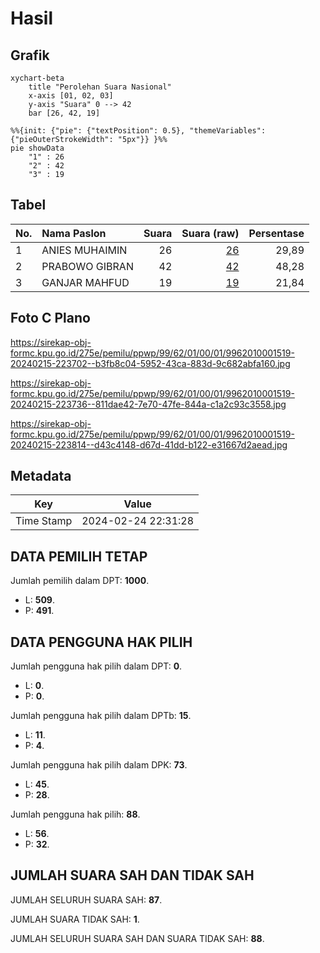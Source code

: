 # Hasil

## Grafik

```mermaid
xychart-beta
    title "Perolehan Suara Nasional"
    x-axis [01, 02, 03]
    y-axis "Suara" 0 --> 42
    bar [26, 42, 19]
```

```mermaid
%%{init: {"pie": {"textPosition": 0.5}, "themeVariables": {"pieOuterStrokeWidth": "5px"}} }%%
pie showData
    "1" : 26
    "2" : 42
    "3" : 19
```

## Tabel

| No. | Nama Paslon    | Suara | Suara (raw) | Persentase |
|:--- |:-------------- | -----:| -----------:| ----------:|
| 1   | ANIES MUHAIMIN | 26    | [26][p-1]   | 29,89      |
| 2   | PRABOWO GIBRAN | 42    | [42][p-2]   | 48,28      |
| 3   | GANJAR MAHFUD  | 19    | [19][p-3]   | 21,84      |


[p-1]: https://github.com/gigit-pemilu/pemilu-2024/blob/main/pilpres/hitung-suara/sub/99-luar-negeri/sub/62-kuala-lumpur-malaysia/sub/01-kuala-lumpur-malaysia/sub/0001-kuala-lumpur-malaysia/sub/519-tps-206/sub/paslon-1.txt
[p-2]: https://github.com/gigit-pemilu/pemilu-2024/blob/main/pilpres/hitung-suara/sub/99-luar-negeri/sub/62-kuala-lumpur-malaysia/sub/01-kuala-lumpur-malaysia/sub/0001-kuala-lumpur-malaysia/sub/519-tps-206/sub/paslon-2.txt
[p-3]: https://github.com/gigit-pemilu/pemilu-2024/blob/main/pilpres/hitung-suara/sub/99-luar-negeri/sub/62-kuala-lumpur-malaysia/sub/01-kuala-lumpur-malaysia/sub/0001-kuala-lumpur-malaysia/sub/519-tps-206/sub/paslon-3.txt

## Foto C Plano

https://sirekap-obj-formc.kpu.go.id/275e/pemilu/ppwp/99/62/01/00/01/9962010001519-20240215-223702--b3fb8c04-5952-43ca-883d-9c682abfa160.jpg

https://sirekap-obj-formc.kpu.go.id/275e/pemilu/ppwp/99/62/01/00/01/9962010001519-20240215-223736--811dae42-7e70-47fe-844a-c1a2c93c3558.jpg

https://sirekap-obj-formc.kpu.go.id/275e/pemilu/ppwp/99/62/01/00/01/9962010001519-20240215-223814--d43c4148-d67d-41dd-b122-e31667d2aead.jpg


## Metadata

| Key        | Value               |
| ---------- | ------------------- |
| Time Stamp | 2024-02-24 22:31:28 |


## DATA PEMILIH TETAP

Jumlah pemilih dalam DPT: **1000**.
 * L: **509**.
 * P: **491**.

## DATA PENGGUNA HAK PILIH

Jumlah pengguna hak pilih dalam DPT: **0**.
 * L: **0**.
 * P: **0**.

Jumlah pengguna hak pilih dalam DPTb: **15**.
 * L: **11**.
 * P: **4**.

Jumlah pengguna hak pilih dalam DPK: **73**.
 * L: **45**.
 * P: **28**.

Jumlah pengguna hak pilih: **88**.
 * L: **56**.
 * P: **32**.

## JUMLAH SUARA SAH DAN TIDAK SAH

JUMLAH SELURUH SUARA SAH: **87**.

JUMLAH SUARA TIDAK SAH: **1**.

JUMLAH SELURUH SUARA SAH DAN SUARA TIDAK SAH: **88**.


